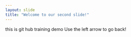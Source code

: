 ```yaml
---
layout: slide
title: "Welcome to our second slide!"
---
```

this is git hub training demo
Use the left arrow to go back!
